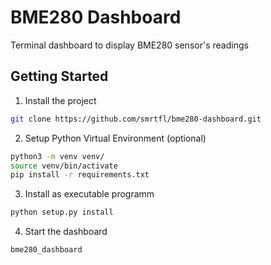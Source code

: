 # BME280 Dashboard

Terminal dashboard to display BME280 sensor's readings

## Getting Started

1. Install the project

```sh
git clone https://github.com/smrtfl/bme280-dashboard.git
```

2. Setup Python Virtual Environment (optional)

```sh
python3 -m venv venv/
source venv/bin/activate
pip install -r requirements.txt
```

3. Install as executable programm

```sh
python setup.py install
```

4. Start the dashboard

```sh
bme280_dashboard
```
